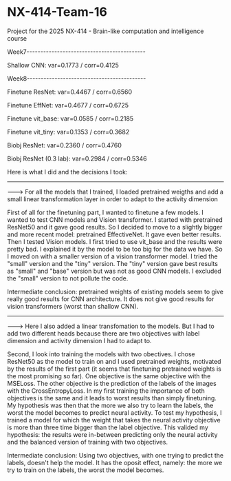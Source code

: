 # NX-414-Team-16
Project for the 2025 NX-414 - Brain-like computation and intelligence course


Week7-------------------------------------------

Shallow CNN:            var=0.1773 / corr=0.4125

Week8-------------------------------------------

Finetune ResNet:        var=0.4467 / corr=0.6560

Finetune EffNet:        var=0.4677 / corr=0.6725

Finetune vit_base:      var=0.0585 / corr=0.2185

Finetune vit_tiny:      var=0.1353 / corr=0.3682

Biobj ResNet:           var=0.2360 / corr=0.4760

Biobj ResNet (0.3 lab): var=0.2984 / corr=0.5346


Here is what I did and the decisions I took: 

----------------------------------------------

---> For all the models that I trained, I loaded pretrained weigths and add a small linear transformation layer in order to adapt to the activity dimension

First of all for the finetuning part, I wanted to finetune a few models. I wanted to test CNN models and Vision transformer. I started with pretrained ResNet50 and it gave good results. So I decided to move to a slightly bigger and more recent model: pretrained EffectiveNet. It gave even better results. Then I tested Vision models. I first tried to use vit_base and the results were pretty bad. I explained it by the model to be too big for the data we have. So I moved on with a smaller version of a vision transformer model. I tried the "small" version and the "tiny" version. The "tiny" version gave best results as "small" and "base" version but was not as good CNN models. I excluded the "small" version to not pollute the code.

Intermediate conclusion: pretrained weights of existing models seem to give really good results for CNN architecture. It does not give good results for vision transformers (worst than shallow CNN).

----------------------------------------------

---> Here I also added a linear transfomation to the models. But I had to add two different heads because there are two objectives with label dimension and activity dimension I had to adapt to. 

Second, I look into training the models with two obectives. I chose ResNet50 as the model to train on and I used pretrained weights, motivated by the results of the first part (it seems that finetuning pretrained weights is the most promising so far). One objective is the same objective with the MSELoss. The other objective is the prediction of the labels of the images with the CrossEntropyLoss. In my first training the importance of both objectives is the same and it leads to worst results than simply finetuning. My hypothesis was then that the more we also try to learn the labels, the worst the model becomes to predict neural activity. To test my hypothesis, I trained a model for which the weight that takes the neural activity objective is more than three time bigger than the label objective. This valided my hypothesis: the results were in-between predicting only the neural activity and the balanced version of training with two objectives. 

Intermediate conclusion: Using two objectives, with one trying to predict the labels, doesn't help the model. It has the oposit effect, namely: the more we try to train on the labels, the worst the model becomes.

